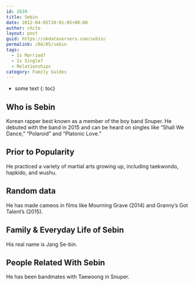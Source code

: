 ```yaml
---
id: 2639
title: Sebin
date: 2012-04-05T20:01:05+00:00
author: chito
layout: post
guid: https://ukdataservers.com/sebin/
permalink: /04/05/sebin
tags:
  - Is Married?
  - Is Single?
  - Relationships
category: Family Guides
---
```


* some text
{: toc}
          
          
## Who is  Sebin
                  
                  
                  
Korean rapper best known as a member of the boy band Snuper. He debuted with the band in 2015 and can be heard on singles like &#8220;Shall We Dance,&#8221; &#8220;Polaroid&#8221; and &#8220;Platonic Love.&#8221; 
                  
                
                
                
## Prior to Popularity 
                  
                  
                  
He practiced a variety of martial arts growing up, including taekwondo, hapkido, and wushu.
                  
                
                
                
## Random data 
                  
                  
                  
He has made cameos in films like Mourning Grave (2014) and Granny&#8217;s Got Talent&#8217;s (2015).
                  
                
                
                
## Family & Everyday Life of Sebin
                  
                  
                  
His real name is Jang Se-bin.
                  
                
                
                
## People Related With  Sebin
                  
                  
                  
He has been bandmates with Taewoong in Snuper.
                  
                
              
            
          
          
          
    
    
  
